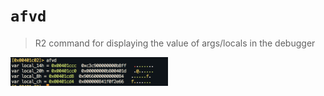 <!-- TITLE: afvd -->

#  `afvd` 

> R2 command for displaying the value of args/locals in the debugger

<img src="/uploads/a-afvd/afvd-png.png" width="50%">